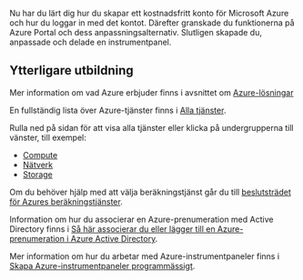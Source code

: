 Nu har du lärt dig hur du skapar ett kostnadsfritt konto för Microsoft Azure och hur du loggar in med det kontot. Därefter granskade du funktionerna på Azure Portal och dess anpassningsalternativ. Slutligen skapade du, anpassade och delade en instrumentpanel.

## <a name="further-learning"></a>Ytterligare utbildning

Mer information om vad Azure erbjuder finns i avsnittet om [Azure-lösningar](https://azure.microsoft.com/solutions/)

En fullständig lista över Azure-tjänster finns i [Alla tjänster](https://docs.microsoft.com/azure/#pivot=products&panel=all).

Rulla ned på sidan för att visa alla tjänster eller klicka på undergrupperna till vänster, till exempel:

* [Compute](https://docs.microsoft.com/azure/#pivot=products&panel=Compute)
* [Nätverk](https://docs.microsoft.com/azure/#pivot=products&panel=network)
* [Storage](https://docs.microsoft.com/azure/#pivot=products&panel=storage)

Om du behöver hjälp med att välja beräkningstjänst går du till [beslutsträdet för Azures beräkningstjänster](https://docs.microsoft.com/azure/architecture/guide/technology-choices/compute-decision-tree).

Information om hur du associerar en Azure-prenumeration med Active Directory finns i [Så här associerar du eller lägger till en Azure-prenumeration i Azure Active Directory](https://docs.microsoft.com/azure/active-directory/fundamentals/active-directory-how-subscriptions-associated-directory).

Mer information om hur du arbetar med Azure-instrumentpaneler finns i [Skapa Azure-instrumentpaneler programmässigt](https://docs.microsoft.com/azure/azure-portal/azure-portal-dashboards-create-programmatically).